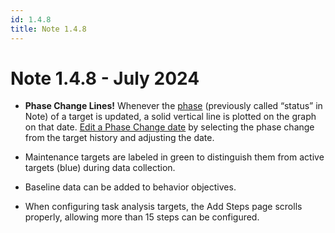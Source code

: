 ```yaml
---
id: 1.4.8
title: Note 1.4.8
---
```


# Note 1.4.8 - July 2024

- **Phase Change Lines!** Whenever the [phase](../CarePlan/TargetPhases.md/#change-a-targets-phase) (previously called “status” in Note) of a target is updated, a solid vertical line is plotted on the graph on that date. [Edit a Phase Change date](../CarePlan/TargetPhases.md/#edit-a-phase-change-date) by selecting the phase change from the target history and adjusting the date.

- Maintenance targets are labeled in green to distinguish them from active targets (blue) during data collection.

- Baseline data can be added to behavior objectives.

- When configuring task analysis targets, the Add Steps page scrolls properly, allowing more than 15 steps can be configured.